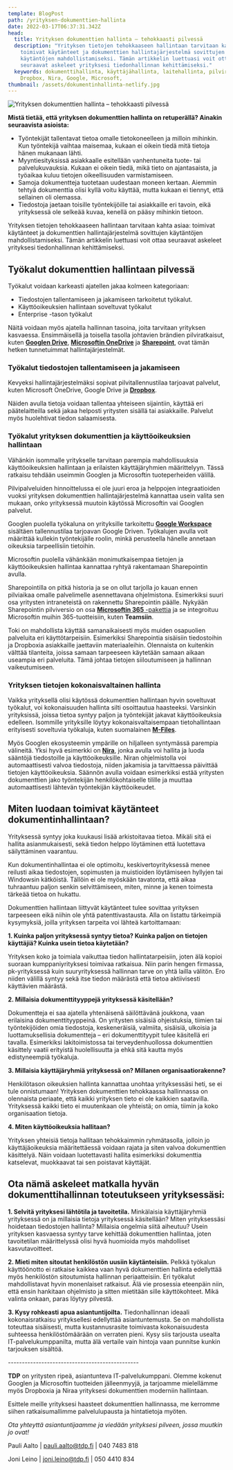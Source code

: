 ```yaml
---
template: BlogPost
path: /yrityksen-dokumenttien-hallinta
date: 2022-03-17T06:37:31.342Z
head:
  title: Yrityksen dokumenttien hallinta – tehokkaasti pilvessä
  description: "Yrityksen tietojen tehokkaaseen hallintaan tarvitaan kahta asiaa:
    toimivat käytänteet ja dokumenttien hallintajärjestelmä sovittujen
    käytäntöjen mahdollistamiseksi. Tämän artikkelin luettuasi voit ottaa
    seuraavat askeleet yrityksesi tiedonhallinnan kehittämiseksi."
  keywords: dokumenttihallinta, käyttäjähallinta, laitehallinta, pilviratkaisu,
    Dropbox, Nira, Google, Microsoft,
thumbnail: /assets/dokumentinhallinta-netlify.jpg
---
```

![Yrityksen dokumenttien hallinta – tehokkaasti pilvessä](/assets/dokumentinhallinta-netlify.jpg)

**Mistä tietää, että yrityksen dokumenttien hallinta on retuperällä? Ainakin seuraavista asioista:**

* Työntekijät tallentavat tietoa omalle tietokoneelleen ja milloin mihinkin. Kun työntekijä vaihtaa maisemaa, kukaan ei oikein tiedä mitä tietoja hänen mukanaan lähti.
* Myyntiesityksissä asiakkaalle esitellään vanhentuneita tuote- tai palvelukuvauksia. Kukaan ei oikein tiedä, mikä tieto on ajantasaista, ja työaikaa kuluu tietojen oikeellisuuden varmistamiseen.
* Samoja dokumentteja tuotetaan uudestaan moneen kertaan. Aiemmin tehtyä dokumenttia olisi kyllä voitu käyttää, mutta kukaan ei tiennyt, että sellainen oli olemassa.
* Tiedostoja jaetaan toisille työntekijöille tai asiakkaille eri tavoin, eikä yrityksessä ole selkeää kuvaa, kenellä on pääsy mihinkin tietoon.

Yrityksen tietojen tehokkaaseen hallintaan tarvitaan kahta asiaa: toimivat käytänteet ja dokumenttien hallintajärjestelmä sovittujen käytäntöjen mahdollistamiseksi. Tämän artikkelin luettuasi voit ottaa seuraavat askeleet yrityksesi tiedonhallinnan kehittämiseksi.

## Työkalut dokumenttien hallintaan pilvessä

Työkalut voidaan karkeasti ajatellen jakaa kolmeen kategoriaan:

* Tiedostojen tallentamiseen ja jakamiseen tarkoitetut työkalut.
* Käyttöoikeuksien hallintaan soveltuvat työkalut
* Enterprise -tason työkalut

Näitä voidaan myös ajatella hallinnan tasoina, joita tarvitaan yrityksen kasvaessa. Ensimmäisellä ja toisella tasolla johtavien brändien pilviratkaisut, kuten [**Googlen Drive**](https://www.google.com/intl/fi_fi/drive/), [**Microsoftin OneDrive**](https://www.microsoft.com/fi-fi/microsoft-365/onedrive/online-cloud-storage) ja [**Sharepoint**](https://www.microsoft.com/fi-fi/microsoft-365/sharepoint/collaboration), ovat tämän hetken tunnetuimmat hallintajärjestelmät. 

### Työkalut tiedostojen tallentamiseen ja jakamiseen 

Kevyeksi hallintajärjestelmäksi sopivat pilvitallennustilaa tarjoavat palvelut, kuten Microsoft OneDrive, Google Drive ja [**Dropbox**](https://www.dropbox.com/).

Näiden avulla tietoja voidaan tallentaa yhteiseen sijaintiin, käyttää eri päätelaitteilla sekä jakaa helposti yritysten sisällä tai asiakkaille. Palvelut myös huolehtivat tiedon salaamisesta. 

### Työkalut yrityksen dokumenttien ja käyttöoikeuksien hallintaan

Vähänkin isommalle yritykselle tarvitaan parempia mahdollisuuksia käyttöoikeuksien hallintaan ja erilaisten käyttäjäryhmien määrittelyyn. Tässä ratkaisu tehdään useimmin Googlen ja Microsoftin tuoteperheiden välillä.

Pilvipalveluiden hinnoittelussa ei ole juuri eroa ja helppojen integraatioiden vuoksi yrityksen dokumenttien hallintajärjestelmä kannattaa usein valita sen mukaan, onko yrityksessä muutoin käytössä Microsoftin vai Googlen palvelut. 

Googlen puolella työkaluna on yrityksille tarkoitettu [**Google Workspace**](https://workspace.google.com/intl/fi/) sisältäen tallennustilaa tarjoavan Google Driven. Työkalujen avulla voit määrittää kullekin työntekijälle roolin, minkä perusteella hänelle annetaan oikeuksia tarpeellisiin tietoihin.

Microsoftin puolella vähänkään monimutkaisempaa tietojen ja käyttöoikeuksien hallintaa kannattaa ryhtyä rakentamaan Sharepointin avulla.

Sharepointilla on pitkä historia ja se on ollut tarjolla jo kauan ennen pilviaikaa omalle palvelimelle asennettavana ohjelmistona. Esimerkiksi suuri osa yritysten intraneteistä on rakennettu Sharepointin päälle. Nykyään Sharepointin pilviversio on osa [**Microsoftin 365** -pakettia](https://www.microsoft.com/fi-fi/microsoft-365) ja se integroituu Microsoftin muihin 365-tuotteisiin, kuten **Teamsiin**.

Toki on mahdollista käyttää samanaikaisesti myös muiden osapuolien palveluita eri käyttötarpeisiin. Esimerkiksi Sharepointia sisäisiin tiedostoihin ja Dropboxia asiakkaille jaettaviin materiaaleihin. Olennaista on kuitenkin välttää tilanteita, joissa samaan tarpeeseen käytetään samaan aikaan useampia eri palveluita. Tämä johtaa tietojen siiloutumiseen ja hallinnan vaikeutumiseen.

### Yrityksen tietojen kokonaisvaltainen hallinta

Vaikka yrityksellä olisi käytössä dokumenttien hallintaan hyvin soveltuvat työkalut, voi kokonaisuuden hallinta silti osoittautua haasteeksi. Varsinkin yrityksissä, joissa tietoa syntyy paljon ja työntekijät jakavat käyttöoikeuksia edelleen. Isommille yrityksille löytyy kokonaisvaltaisempaan tietohallintaan erityisesti soveltuvia työkaluja, kuten suomalainen [**M-Files**](https://www.m-files.com/fi/).

Myös Googlen ekosysteemin ympärille on hiljalleen syntymässä parempia välineitä. Yksi hyvä esimerkki on [**Nira**](https://nira.com/), jonka avulla voi hallita ja luoda sääntöjä tiedostoille ja käyttöoikeuksille. Niran ohjelmistolla voi automaattisesti valvoa tiedostoja, niiden jakamisia ja tarvittaessa päivittää tietojen käyttöoikeuksia. Säännön avulla voidaan esimerkiksi estää yritysten dokumenttien jako työntekijän henkilökohtaiselle tilille ja muuttaa automaattisesti lähtevän työntekijän käyttöoikeudet. 

## Miten luodaan toimivat käytänteet dokumentinhallintaan?

Yrityksessä syntyy joka kuukausi lisää arkistoitavaa tietoa. Mikäli sitä ei hallita asianmukaisesti, sekä tiedon helppo löytäminen että luotettava säilyttäminen vaarantuu.

Kun dokumentinhallintaa ei ole optimoitu, keskivertoyrityksessä menee reilusti aikaa tiedostojen, sopimusten ja muistioiden löytämiseen hyllyjen tai Windowsin kätköistä. Tällöin ei ole myöskään tavatonta, että aikaa tuhraantuu paljon senkin selvittämiseen, miten, minne ja kenen toimesta tärkeää tietoa on hukattu.

Dokumenttien hallintaan liittyvät käytänteet tulee sovittaa yrityksen tarpeeseen eikä niihin ole yhtä patenttivastausta. Alla on listattu tärkeimpiä kysymyksiä, joilla yrityksen tarpeita voi lähteä kartoittamaan:

**1. Kuinka paljon yrityksessä syntyy tietoa? Kuinka paljon on tietojen käyttäjiä? Kuinka usein tietoa käytetään?**

Yrityksen koko ja toimiala vaikuttaa tiedon hallintatarpeisiin, joten älä kopioi suoraan kumppaniyrityksesi toimivaa ratkaisua. Niin parin hengen firmassa, pk-yrityksessä kuin suuryrityksessä hallinnan tarve on yhtä lailla välitön. Ero niiden välillä syntyy sekä itse tiedon määrästä että tietoa aktiivisesti käyttävien määrästä.

**2. Millaisia dokumenttityyppejä yrityksessä käsitellään?**

Dokumentteja ei saa ajatella yhtenäisenä säilöttävänä joukkona, vaan erilaisina dokumenttityyppeinä. On yritysten sisäisiä ohjeistuksia, tiimien tai työntekijöiden omia tiedostoja, keskeneräisiä, valmiita, sisäisiä, ulkoisia ja luottamuksellisia dokumentteja – eri dokumenttityypit tulee käsitellä eri tavalla. Esimerkiksi lakitoimistossa tai terveydenhuollossa dokumenttien käsittely vaatii erityistä huolellisuutta ja ehkä sitä kautta myös edistyneempiä työkaluja.

**3. Millaisia käyttäjäryhmiä yrityksessä on? Millanen organisaatiorakenne?**

Henkilötason oikeuksien hallinta kannattaa unohtaa yrityksessäsi heti, se ei tule onnistumaan! Yrityksen dokumenttien tehokkaassa hallinnassa on olennaista periaate, että kaikki yrityksen tieto ei ole kaikkien saatavilla. Yrityksessä kaikki tieto ei muutenkaan ole yhteistä; on omia, tiimin ja koko organisaation tietoja. 

**4. Miten käyttöoikeuksia hallitaan?**

Yrityksen yhteisiä tietoja hallitaan tehokkaimmin ryhmätasolla, jolloin jo käyttäjäoikeuksia määritettäessä voidaan rajata ja siten valvoa dokumenttien käsittelyä. Näin voidaan luotettavasti hallita esimerkiksi dokumenttia katselevat, muokkaavat tai sen poistavat käyttäjät.

## Ota nämä askeleet matkalla hyvän dokumenttihallinnan toteutukseen yrityksessäsi:

**1. Selvitä yrityksesi lähtötila ja tavoitetila.** Minkälaisia käyttäjäryhmiä yrityksessä on ja millaisia tietoja yrityksessä käsitellään? Miten yrityksessäsi hoidetaan tiedostojen hallinta? Millaisia ongelmia siitä aiheutuu? Usein yrityksen kasvaessa syntyy tarve kehittää dokumenttien hallintaa, joten tavoitetilan määrittelyssä olisi hyvä huomioida myös mahdolliset kasvutavoitteet.

**2. Mieti miten sitoutat henkilöstön uusiin käytänteisiin.** Pelkkä työkalun käyttöönotto ei ratkaise kaikkea vaan hyvä dokumenttien hallinta edellyttää myös henkilöstön sitoutumista hallinnan periaatteisiin. Eri työkalut mahdollistavat hyvin monenlaiset ratkaisut. Älä vie prosessia eteenpäin niin, että ensin hankitaan ohjelmisto ja sitten mietitään sille käyttökohteet. Mikä valinta onkaan, paras löytyy pilvestä.

**3. Kysy rohkeasti apua asiantuntijoilta.** Tiedonhallinnan ideaali kokonaisratkaisu yrityksellesi edellyttää asiantuntemusta. Se on mahdollista toteuttaa sisäisesti, mutta kustannusrasite toimivasta kokonaisuudesta suhteessa henkilöstömäärään on verraten pieni. Kysy siis tarjousta usealta IT-palvelukumppanilta, mutta älä vertaile vain hintoja vaan punnitse kunkin tarjouksen sisältöä.

\-----------------------------------------------

**TDP** on yritysten ripeä, asiantunteva IT-palvelukumppani. Olemme kokenut Googlen ja Microsoftin tuotteiden jälleenmyyjä, ja tarjoamme mielellämme myös Dropboxia ja Niraa yrityksesi dokumenttien moderniin hallintaan. 

Esittele meille yrityksesi haasteet dokumenttien hallinnassa, me kerromme siihen ratkaisumallimme palvelulupausta ja hintatietoja myöten.

*Ota yhteyttä asiantuntijaamme ja viedään yrityksesi pilveen, jossa muutkin jo ovat!*

Pauli Aalto | pauli.aalto@tdp.fi | 040 7483 818         

Joni Leino | joni.leino@tdp.fi | 050 4410 834